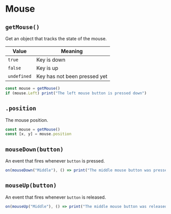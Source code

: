 # Mouse

## `getMouse()`
Get an object that tracks the state of the mouse.

| Value       | Meaning                      |
| ----------- | ---------------------------- |
| `true`      | Key is down                  |
| `false`     | Key is up                    |
| `undefined` | Key has not been pressed yet |

```javascript
const mouse = getMouse()
if (mouse.Left) print("The left mouse button is pressed down")
```

## `.position`
The mouse position.
```javascript
const mouse = getMouse()
const [x, y] = mouse.position
```

## `mouseDown(button)`
An event that fires whenever `button` is pressed.
```js
on(mouseDown("Middle"), () => print("The middle mouse button was pressed"))
```

## `mouseUp(button)`
An event that fires whenever `button` is released.
```js
on(mouseUp("Middle"), () => print("The middle mouse button was released"))
```